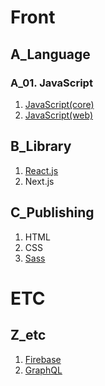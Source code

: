 # Front

## A_Language
### A_01. JavaScript
1. [JavaScript(core)](https://github.com/helloworldlabs-lecture-contents/A-1-1_JavaScript_core)
2. [JavaScript(web)](https://github.com/helloworldlabs-lecture-contents/A-1-2_JavaScript_web)

## B_Library
1. [React.js](https://github.com/helloworldlabs-lecture-contents/B-1_React.js)
2. Next.js

## C_Publishing
1. HTML
2. CSS
3. [Sass](https://github.com/helloworldlabs-lecture-contents/C-3_Sass)


# ETC

## Z_etc
1. [Firebase](https://github.com/helloworldlabs-lecture-contents/Z-1_Firebase)
2. [GraphQL](https://github.com/helloworldlabs-lecture-contents/Z-2_GraphQL)
